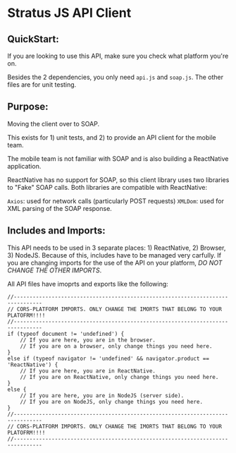 # Stratus JS API Client

## QuickStart: 

If you are looking to use this API, make sure you check what platform you're on.

Besides the 2 dependencies, you only need `api.js` and `soap.js`. The other files are for unit testing.

## Purpose:

Moving the client over to SOAP.

This exists for 1) unit tests, and 2) to provide an API client for the mobile team.

The mobile team is not familiar with SOAP and is also building a ReactNative application.

ReactNative has no support for SOAP, so this client library uses two libraries to "Fake" SOAP calls. Both libraries are compatible with ReactNative:

`Axios`:	used for network calls (particularly POST requests)
`XMLDom`:	used for XML parsing of the SOAP response.

## Includes and Imports:

This API needs to be used in 3 separate places: 1) ReactNative, 2) Browser, 3) NodeJS.
Because of this, includes have to be managed very carfully. If you are changing imports
for the use of the API on your platform, *DO NOT CHANGE THE OTHER IMPORTS*.


All API files have imoprts and exports like the following:

	//-------------------------------------------------------------------------------
	// CORS-PLATFORM IMPORTS. ONLY CHANGE THE IMORTS THAT BELONG TO YOUR PLATOFRM!!!!
	//-------------------------------------------------------------------------------
	if (typeof document != 'undefined') {
		// If you are here, you are in the browser.
		// If you are on a browser, only change things you need here.
	}
	else if (typeof navigator != 'undefined' && navigator.product == 'ReactNative') {
		// If you are here, you are in ReactNative.
		// If you are on ReactNative, only change things you need here.
	}
	else {
		// If you are here, you are in NodeJS (server side).
		// If you are on NodeJS, only change things you need here.
	}
	//-------------------------------------------------------------------------------
	// CORS-PLATFORM IMPORTS. ONLY CHANGE THE IMORTS THAT BELONG TO YOUR PLATOFRM!!!!
	//-------------------------------------------------------------------------------
